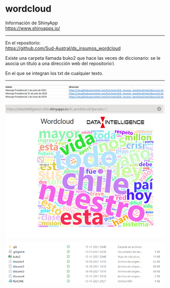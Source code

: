 # wordcloud

Información de ShinyApp\
https://www.shinyapps.io/

***
En el repositorio:\
https://github.com/Sud-Austral/ds_insumos_wordcloud

Existe una carpeta llamada buko2 que hace las veces de diccionario: se le asocia un título a una dirección web del repositorio:\

En el que se integran los txt de cualquier texto.

***

![](imagen_001.png)

![](imagen_002.png)




![](imagen_003.png)


